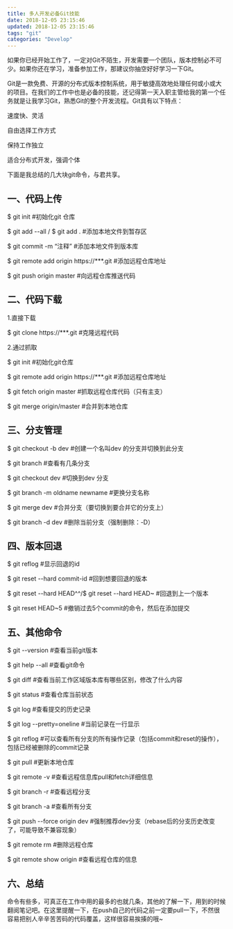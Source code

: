 ```yaml
---
title: 多人开发必备Git技能
date: 2018-12-05 23:15:46
updated: 2018-12-05 23:15:46
tags: "git"
categories: "Develop"
---
```


如果你已经开始工作了，一定对Git不陌生，开发需要一个团队，版本控制必不可少。如果你还在学习，准备参加工作，那建议你抽空好好学习一下Git。

Git是一款免费、开源的分布式版本控制系统，用于敏捷高效地处理任何或小或大的项目。在我们的工作中也是必备的技能，还记得第一天入职主管给我的第一个任务就是让我学习Git，熟悉Git的整个开发流程。Git具有以下特点：

速度快、灵活

自由选择工作方式

保持工作独立

适合分布式开发，强调个体

下面是我总结的几大块git命令，与君共享。

<!-- more -->

## 一、代码上传

$ git init #初始化git 仓库

$ git add --all / $ git add . #添加本地文件到暂存区

$ git commit -m “注释” #添加本地文件到版本库

$ git remote add origin https://***.git #添加远程仓库地址

$ git push origin master #向远程仓库推送代码

## 二、代码下载

1.直接下载

$ git clone https://***.git #克隆远程代码

2.通过抓取

$ git init #初始化git仓库

$ git remote add origin https://***.git #添加远程仓库地址

$ git fetch origin master #抓取远程仓库代码（只有主支）

$ git merge origin/master #合并到本地仓库

## 三、分支管理

$ git checkout -b dev #创建一个名叫dev 的分支并切换到此分支

$ git branch #查看有几条分支

$ git checkout dev #切换到dev 分支

$ git branch -m oldname newname #更换分支名称

$ git merge dev #合并分支（要切换到要合并它的分支上）

$ git branch -d dev #删除当前分支（强制删除：-D）

## 四、版本回退

$ git reflog #显示回退的id

$ git reset --hard commit-id #回到想要回退的版本

$ git reset --hard HEAD^^/$ git reset --hard HEAD~ #回退到上一个版本

$ git reset HEAD~5 #撤销过去5个commit的命令，然后在添加提交

## 五、其他命令

$ git --version #查看当前git版本

$ git help --all #查看git命令

$ git diff #查看当前工作区域版本库有哪些区别，修改了什么内容

$ git status #查看仓库当前状态

$ git log #查看提交的历史记录

$ git log --pretty=oneline #当前记录在一行显示

$ git reflog #可以查看所有分支的所有操作记录（包括commit和reset的操作），包括已经被删除的commit记录

$ git pull #更新本地仓库

$ git remote -v #查看远程信息库pull和fetch详细信息

$ git branch -r #查看远程分支

$ git branch -a #查看所有分支

$ git push --force origin dev #强制推荐dev分支（rebase后的分支历史改变了，可能导致不兼容现象）

$ git remote rm #删除远程仓库

$ git remote show origin #查看远程仓库的信息

## 六、总结

命令有些多，可真正在工作中用的最多的也就几条，其他的了解一下，用到的时候翻阅笔记吧。在这里提醒一下，在push自己的代码之前一定要pull一下，不然很容易把别人辛辛苦苦码的代码覆盖，这样很容易挨揍的哦~
